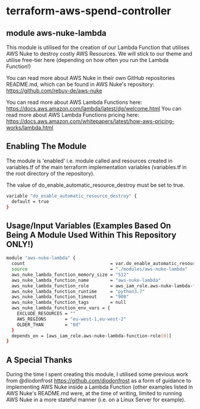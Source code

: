 # terraform-aws-spend-controller
## module aws-nuke-lambda

This module is utilised for the creation of our Lambda Function that utilises AWS Nuke to destroy costly AWS Resources. We will stick to our theme and utilise free-tier here (depending on how often you run the Lambda Function!)

You can read more about AWS Nuke in their own GitHub repositories README.md, which can be found in AWS Nuke's repository:  https://github.com/rebuy-de/aws-nuke

You can read more about AWS Lambda Functions here: https://docs.aws.amazon.com/lambda/latest/dg/welcome.html
You can read more about AWS Lambda Functions pricing here: https://docs.aws.amazon.com/whitepapers/latest/how-aws-pricing-works/lambda.html

## Enabling The Module

The module is 'enabled' i.e. module called and resources created in variables.tf of the main terraform implementation variables (variables.tf in the root directory of the repository).

The value of do_enable_automatic_resource_destroy must be set to true.

```bash
variable "do_enable_automatic_resource_destroy" {
  default = true
}
```

## Usage/Input Variables (Examples Based On Being A Module Used Within This Repository ONLY!)

```bash
module "aws-nuke-lambda" {
  count                                = var.do_enable_automatic_resource_destroy ? 1 : 0
  source                               = "./modules/aws-nuke-lambda"
  aws_nuke_lambda_function_memory_size = "512"
  aws_nuke_lambda_function_name        = "aws-nuke-lambda"
  aws_nuke_lambda_function_role        = aws_iam_role.aws-nuke-lambda-function-role[0].arn
  aws_nuke_lambda_function_runtime     = "python3.7"
  aws_nuke_lambda_function_timeout     = "900"
  aws_nuke_lambda_function_tags        = null
  aws_nuke_lambda_function_env_vars = {
    EXCLUDE_RESOURCES = ""
    AWS_REGIONS       = "eu-west-1,eu-west-2"
    OLDER_THAN        = "0d"
  }
  depends_on = [aws_iam_role.aws-nuke-lambda-function-role[0]]
}
```

## A Special Thanks

During the time I spent creating this module, I utilised some previous work from @diodonfrost https://github.com/diodonfrost as a form of guidance to implementing AWS Nuke inside a Lambda Function (other examples listed in AWS Nuke's README.md were, at the time of writing, limited to running AWS Nuke in a more stateful manner (i.e. on a Linux Server for example).